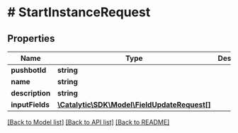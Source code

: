 # # StartInstanceRequest

## Properties

Name | Type | Description | Notes
------------ | ------------- | ------------- | -------------
**pushbotId** | **string** |  | [optional] 
**name** | **string** |  | [optional] 
**description** | **string** |  | [optional] 
**inputFields** | [**\Catalytic\SDK\Model\FieldUpdateRequest[]**](FieldUpdateRequest.md) |  | [optional] 

[[Back to Model list]](../../README.md#documentation-for-models) [[Back to API list]](../../README.md#documentation-for-api-endpoints) [[Back to README]](../../README.md)


